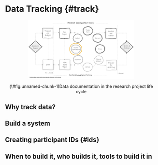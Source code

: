 # Data Tracking {#track}

<div class="figure" style="text-align: center">
<img src="img/lifecycle_track.PNG" alt="Data documentation in the research project life cycle" width="70%" />
<p class="caption">(\#fig:unnamed-chunk-1)Data documentation in the research project life cycle</p>
</div>


## Why track data?

## Build a system

## Creating participant IDs {#ids}

## When to build it, who builds it, tools to build it in
